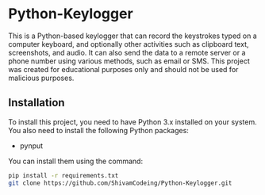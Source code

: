 # Python-Keylogger
This is a Python-based keylogger that can record the keystrokes typed on a computer keyboard, and optionally other activities such as clipboard text, screenshots, and audio. It can also send the data to a remote server or a phone number using various methods, such as email or SMS. This project was created for educational purposes only and should not be used for malicious purposes.

## Installation
To install this project, you need to have Python 3.x installed on your system. You also need to install the following Python packages:

- pynput

You can install them using the command:

```bash
pip install -r requirements.txt
git clone https://github.com/ShivamCodeing/Python-Keylogger.git
